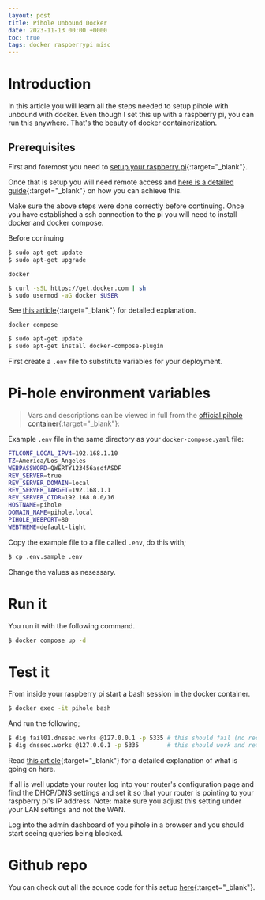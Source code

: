```yaml
---
layout: post
title: Pihole Unbound Docker
date: 2023-11-13 00:00 +0000
toc: true
tags: docker raspberrypi misc
---
```


# Introduction

In this article you will learn all the steps needed to setup pihole with unbound
with docker. Even though I set this up with a raspberry pi, you can run this anywhere.
That's the beauty of docker containerization.

## Prerequisites

First and foremost you need to [setup your raspberry pi](https://projects.raspberrypi.org/en/projects/raspberry-pi-setting-up/2){:target="\_blank"}.

Once that is setup you will need remote access and [here is a detailed guide](https://www.raspberrypi.com/documentation/computers/remote-access.html){:target="\_blank"}
on how you can achieve this.

Make sure the above steps were done correctly before continuing. Once you have
established a ssh connection to the pi you will need to install docker and docker
compose.

Before coninuing

```bash
$ sudo apt-get update
$ sudo apt-get upgrade
```

`docker`

```bash
$ curl -sSL https://get.docker.com | sh
$ sudo usermod -aG docker $USER
```

See [this article](https://raspberrytips.com/docker-on-raspberry-pi/){:target="\_blank"} for detailed
explanation.

`docker compose`

```bash
$ sudo apt-get update
$ sudo apt-get install docker-compose-plugin
```

First create a `.env` file to substitute variables for your deployment.

# Pi-hole environment variables

> Vars and descriptions can be viewed in full from the [official pihole container](https://github.com/pi-hole/docker-pi-hole/#environment-variables){:target="\_blank"}:

Example `.env` file in the same directory as your `docker-compose.yaml` file:

```bash
FTLCONF_LOCAL_IPV4=192.168.1.10
TZ=America/Los_Angeles
WEBPASSWORD=QWERTY123456asdfASDF
REV_SERVER=true
REV_SERVER_DOMAIN=local
REV_SERVER_TARGET=192.168.1.1
REV_SERVER_CIDR=192.168.0.0/16
HOSTNAME=pihole
DOMAIN_NAME=pihole.local
PIHOLE_WEBPORT=80
WEBTHEME=default-light
```

Copy the example file to a file called `.env`, do this with;

```bash
$ cp .env.sample .env
```

Change the values as nesessary.

# Run it

You run it with the following command.

```bash
$ docker compose up -d
```

# Test it

From inside your raspberry pi start a bash session in the docker container.

```bash
$ docker exec -it pihole bash
```

And run the following;

```bash
$ dig fail01.dnssec.works @127.0.0.1 -p 5335 # this should fail (no response)
$ dig dnssec.works @127.0.0.1 -p 5335        # this should work and return an IP address
```

Read [this article](https://docs.pi-hole.net/guides/dns/unbound/){:target="\_blank"} for a detailed
explanation of what is going on here.

If all is well update your router log into your router's configuration page and
find the DHCP/DNS settings and set it so that your router is pointing to your
raspberry pi's IP address. Note: make sure you adjust this setting under your
LAN settings and not the WAN.

Log into the admin dashboard of you pihole in a browser and you should start
seeing queries being blocked.

# Github repo

You can check out all the source code for this setup [here](https://github.com/genzade/pihole_unbound){:target="\_blank"}.
